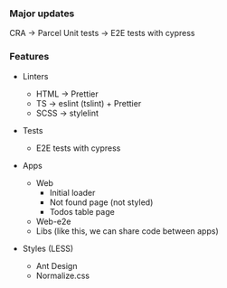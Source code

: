 ### Major updates

CRA -> Parcel
Unit tests -> E2E tests with cypress

### Features

-   Linters
    -   HTML -> Prettier
    -   TS -> eslint (tslint) + Prettier
    -   SCSS -> stylelint

-   Tests
    -   E2E tests with cypress

-   Apps
    -   Web
        -   Initial loader
        -   Not found page (not styled)
        -   Todos table page
    -   Web-e2e
    -   Libs (like this, we can share code between apps)

-   Styles (LESS)
    -   Ant Design
    -   Normalize.css
